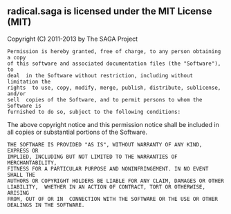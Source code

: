 radical.saga is licensed under the MIT License (MIT)
----------------------------------------------------

Copyright (C) 2011-2013 by The SAGA Project 

    Permission is hereby granted, free of charge, to any person obtaining a copy
    of this software and associated documentation files (the "Software"), to
    deal  in the Software without restriction, including without limitation the
    rights  to use, copy, modify, merge, publish, distribute, sublicense, and/or
    sell  copies of the Software, and to permit persons to whom the Software is
    furnished to do so, subject to the following conditions:

The above copyright notice and this permission notice shall be included in all 
copies or substantial portions of the Software.

    THE SOFTWARE IS PROVIDED "AS IS", WITHOUT WARRANTY OF ANY KIND, EXPRESS OR
    IMPLIED, INCLUDING BUT NOT LIMITED TO THE WARRANTIES OF MERCHANTABILITY,
    FITNESS FOR A PARTICULAR PURPOSE AND NONINFRINGEMENT. IN NO EVENT SHALL THE
    AUTHORS OR COPYRIGHT HOLDERS BE LIABLE FOR ANY CLAIM, DAMAGES OR OTHER
    LIABILITY,  WHETHER IN AN ACTION OF CONTRACT, TORT OR OTHERWISE, ARISING
    FROM, OUT OF OR IN  CONNECTION WITH THE SOFTWARE OR THE USE OR OTHER
    DEALINGS IN THE SOFTWARE.
